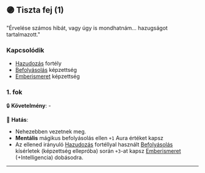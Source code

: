 ## 🟣 Tiszta fej (1)

"Érvelése számos hibát, vagy úgy is mondhatnám... hazugságot tartalmazott."

### Kapcsolódik

- [Hazudozás](../fortelyok.szabad/hazudozas.md) fortély
- [Befolyásolás](../kepzettsegek.primer.altalanos/befolyasolas.md) képzettség
- [Emberismeret](../kepzettsegek.primer.altalanos/emberismeret.md) képzettség

### 1. fok

🔒 **Követelmény**: -

🌟 **Hatás**:
- Nehezebben vezetnek meg.
- **Mentális** mágikus befolyásolás ellen `+1` Aura értéket kapsz
- Az ellened irányuló [Hazudozás](../fortelyok.szabad/hazudozas.md) fortéllyal használt [Befolyásolás](../kepzettsegek.primer.altalanos/befolyasolas.md) kísérletek (képzettség ellepróba) során `+3`-at kapsz [Emberismeret](../kepzettsegek.primer.altalanos/emberismeret.md) (+Intelligencia) dobásodra.

---
